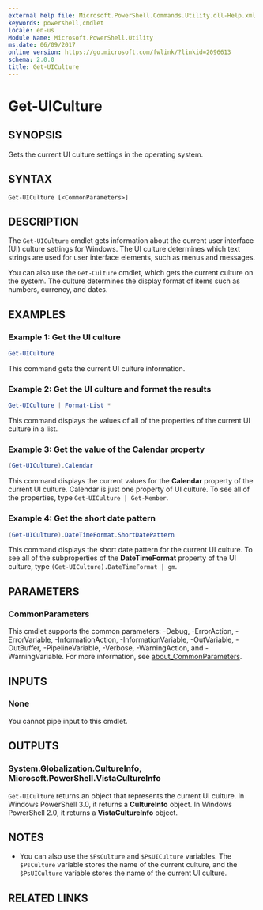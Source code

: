 ```yaml
---
external help file: Microsoft.PowerShell.Commands.Utility.dll-Help.xml
keywords: powershell,cmdlet
locale: en-us
Module Name: Microsoft.PowerShell.Utility
ms.date: 06/09/2017
online version: https://go.microsoft.com/fwlink/?linkid=2096613
schema: 2.0.0
title: Get-UICulture
---
```

# Get-UICulture

## SYNOPSIS
Gets the current UI culture settings in the operating system.

## SYNTAX

```
Get-UICulture [<CommonParameters>]
```

## DESCRIPTION

The `Get-UICulture` cmdlet gets information about the current user interface (UI) culture settings
for Windows.
The UI culture determines which text strings are used for user interface elements, such as menus and
messages.

You can also use the `Get-Culture` cmdlet, which gets the current culture on the system.
The culture determines the display format of items such as numbers, currency, and dates.

## EXAMPLES

### Example 1: Get the UI culture

```powershell
Get-UICulture
```

This command gets the current UI culture information.

### Example 2: Get the UI culture and format the results

```powershell
Get-UICulture | Format-List *
```

This command displays the values of all of the properties of the current UI culture in a list.

### Example 3: Get the value of the Calendar property

```powershell
(Get-UICulture).Calendar
```

This command displays the current values for the **Calendar** property of the current UI culture.
Calendar is just one property of UI culture.
To see all of the properties, type `Get-UICulture | Get-Member`.

### Example 4: Get the short date pattern

```powershell
(Get-UICulture).DateTimeFormat.ShortDatePattern
```

This command displays the short date pattern for the current UI culture.
To see all of the subproperties of the **DateTimeFormat** property of the UI culture, type
`(Get-UICulture).DateTimeFormat | gm`.

## PARAMETERS

### CommonParameters

This cmdlet supports the common parameters: -Debug, -ErrorAction, -ErrorVariable,
-InformationAction, -InformationVariable, -OutVariable, -OutBuffer, -PipelineVariable, -Verbose,
-WarningAction, and -WarningVariable. For more information, see [about_CommonParameters](../Microsoft.PowerShell.Core/About/about_CommonParameters.md).

## INPUTS

### None

You cannot pipe input to this cmdlet.

## OUTPUTS

### System.Globalization.CultureInfo, Microsoft.PowerShell.VistaCultureInfo

`Get-UICulture` returns an object that represents the current UI culture.
In Windows PowerShell 3.0, it returns a **CultureInfo** object.
In Windows PowerShell 2.0, it returns a **VistaCultureInfo** object.

## NOTES

- You can also use the `$PsCulture` and `$PsUICulture` variables. The `$PsCulture` variable stores
  the name of the current culture, and the `$PsUICulture` variable stores the name of the current UI
  culture.

## RELATED LINKS
